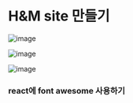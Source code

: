 # H&M site 만들기

![image](https://github.com/OnlyREHA/React/assets/145514740/807816f6-0258-4002-b772-84157b42fb45)

![image](https://github.com/OnlyREHA/React/assets/145514740/ceaed5c2-0bfa-450d-b617-74efe9bf6538)

![image](https://github.com/OnlyREHA/React/assets/145514740/09fdf5ed-9691-4d31-8239-4e704ed44aeb)

### react에 font awesome 사용하기


